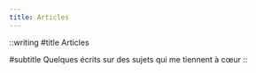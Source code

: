 ```yaml
---
title: Articles
---
```


::writing
#title
Articles

#subtitle
Quelques écrits sur des sujets qui me tiennent à cœur
::
